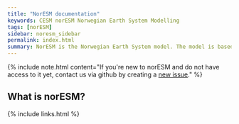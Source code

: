 ```yaml
---
title: "NorESM documentation"
keywords: CESM norESM Norwegian Earth System Modelling
tags: [norESM]
sidebar: noresm_sidebar
permalink: index.html
summary: NorESM is the Norwegian Earth System model. The model is based on the <a href='http://en.wikipedia.org/wiki/Community_Climate_System_Model'>CESM framework</a>. However, NorESM has special features developed by Norwegian researchers.
---
```


{% include note.html content="If you're new to norESM and do not have access to it yet, contact us via github by creating a <a href='https://github.com/NordicESMhub/norESM-docs/issues/new'>new issue</a>." %}

## What is norESM?


{% include links.html %}
